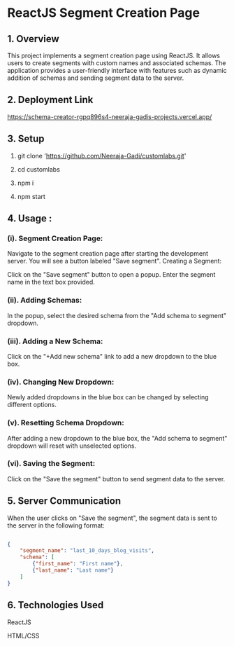 # ReactJS Segment Creation Page

## 1. Overview
This project implements a segment creation page using ReactJS. It allows users to create segments with custom names and associated schemas. The application provides a user-friendly interface with features such as dynamic addition of schemas and sending segment data to the server.

## 2. Deployment Link
https://schema-creator-rgpq896s4-neeraja-gadis-projects.vercel.app/


## 3. Setup

   
 1.  git clone 'https://github.com/Neeraja-Gadi/customlabs.git'

 2. cd customlabs

 3. npm  i

 4. npm start 


## 4. Usage : 
### (i). Segment Creation Page:

Navigate to the segment creation page after starting the development server. You will see a button labeled "Save segment".
Creating a Segment:

Click on the "Save segment" button to open a popup. Enter the segment name in the text box provided.

### (ii). Adding Schemas:

In the popup, select the desired schema from the "Add schema to segment" dropdown.

### (iii). Adding a New Schema:

Click on the "+Add new schema" link to add a new dropdown to the blue box.

### (iv). Changing New Dropdown:

Newly added dropdowns in the blue box can be changed by selecting different options.

### (v). Resetting Schema Dropdown:

After adding a new dropdown to the blue box, the "Add schema to segment" dropdown will reset with unselected options.


### (vi). Saving the Segment:

Click on the "Save the segment" button to send segment data to the server.


## 5. Server Communication 
When the user clicks on "Save the segment", the segment data is sent to the server in the following format:

```json

{ 
    "segment_name": "last_10_days_blog_visits", 
    "schema": [ 
        {"first_name": "First name"}, 
        {"last_name": "Last name"} 
    ] 
}

```

## 6. Technologies Used

ReactJS

HTML/CSS

